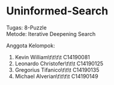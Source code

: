 # Uninformed-Search

Tugas: 8-Puzzle\
Metode: Iterative Deepening Search

Anggota Kelompok:
1. Kevin William\t\t\t\t C14190081
2. Leonardo Christofer\t\t\t C14190125
3. Gregorius Tifanico\t\t\t C14190135
4. Michael Alverian\t\t\t\t C14190149
